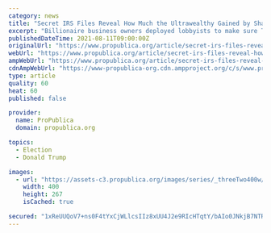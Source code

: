 ```yaml
---
category: news
title: "Secret IRS Files Reveal How Much the Ultrawealthy Gained by Shaping Trump’s “Big, Beautiful Tax Cut”"
excerpt: "Billionaire business owners deployed lobbyists to make sure Trump’s 2017 tax bill was tailored to their benefit. Confidential IRS records show the windfall that followed."
publishedDateTime: 2021-08-11T09:00:00Z
originalUrl: "https://www.propublica.org/article/secret-irs-files-reveal-how-much-the-ultrawealthy-gained-by-shaping-trumps-big-beautiful-tax-cut"
webUrl: "https://www.propublica.org/article/secret-irs-files-reveal-how-much-the-ultrawealthy-gained-by-shaping-trumps-big-beautiful-tax-cut"
ampWebUrl: "https://www.propublica.org/article/secret-irs-files-reveal-how-much-the-ultrawealthy-gained-by-shaping-trumps-big-beautiful-tax-cut/amp"
cdnAmpWebUrl: "https://www-propublica-org.cdn.ampproject.org/c/s/www.propublica.org/article/secret-irs-files-reveal-how-much-the-ultrawealthy-gained-by-shaping-trumps-big-beautiful-tax-cut/amp"
type: article
quality: 60
heat: 60
published: false

provider:
  name: ProPublica
  domain: propublica.org

topics:
  - Election
  - Donald Trump

images:
  - url: "https://assets-c3.propublica.org/images/series/_threeTwo400w/series-3x2.jpg"
    width: 400
    height: 267
    isCached: true

secured: "1xReUUQoV7+ns0F4tYxCjWLlcsIIz8xUU4J2e9RIcHTqtY/bAIo0JNkjB7NTRFY06OBJEkNSGMOHbyDv4W/ooG1vKvOTOe5mSNrxpzG+6zYBspBp2VXXWIrKrSu/sfCcNUVb9PB6eUoQayoYgCQUGJMk4BmQESehJtgmIWa/wqH7QAsmOq4RbxlDi8Su2Qr1f6T4wOVSGfiVJSGEBml1KjP37I7BAfuZnlyQJleAwG9141jQ6z1wbg8CR2LWsnBAIl4YBv3lfUpSjJ8fAhxi9/7BnW9OOdsq20yW+WR9L94mdFs9wpRqwQbzzqGkpLO44+9ckQcUygcDgEeq7Rw0CJUBFT8QeCtN/423auDJeDs=;m+949XR+rA8WwgbqTbTEeQ=="
---
```


